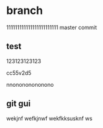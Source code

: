 # branch
111111111111111111111111
master
commit


## test


123123123123

cc55v2d5

nnonononononono

## git gui
wekjnf
wefkjnwf
wekfkksusknf
ws
